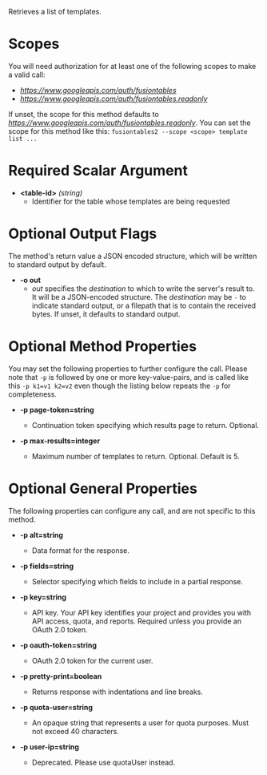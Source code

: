 Retrieves a list of templates.
# Scopes

You will need authorization for at least one of the following scopes to make a valid call:

* *https://www.googleapis.com/auth/fusiontables*
* *https://www.googleapis.com/auth/fusiontables.readonly*

If unset, the scope for this method defaults to *https://www.googleapis.com/auth/fusiontables.readonly*.
You can set the scope for this method like this: `fusiontables2 --scope <scope> template list ...`
# Required Scalar Argument
* **&lt;table-id&gt;** *(string)*
    - Identifier for the table whose templates are being requested

# Optional Output Flags

The method's return value a JSON encoded structure, which will be written to standard output by default.

* **-o out**
    - *out* specifies the *destination* to which to write the server's result to.
      It will be a JSON-encoded structure.
      The *destination* may be `-` to indicate standard output, or a filepath that is to contain the received bytes.
      If unset, it defaults to standard output.
# Optional Method Properties

You may set the following properties to further configure the call. Please note that `-p` is followed by one 
or more key-value-pairs, and is called like this `-p k1=v1 k2=v2` even though the listing below repeats the
`-p` for completeness.

* **-p page-token=string**
    - Continuation token specifying which results page to return. Optional.

* **-p max-results=integer**
    - Maximum number of templates to return. Optional. Default is 5.

# Optional General Properties

The following properties can configure any call, and are not specific to this method.

* **-p alt=string**
    - Data format for the response.

* **-p fields=string**
    - Selector specifying which fields to include in a partial response.

* **-p key=string**
    - API key. Your API key identifies your project and provides you with API access, quota, and reports. Required unless you provide an OAuth 2.0 token.

* **-p oauth-token=string**
    - OAuth 2.0 token for the current user.

* **-p pretty-print=boolean**
    - Returns response with indentations and line breaks.

* **-p quota-user=string**
    - An opaque string that represents a user for quota purposes. Must not exceed 40 characters.

* **-p user-ip=string**
    - Deprecated. Please use quotaUser instead.
